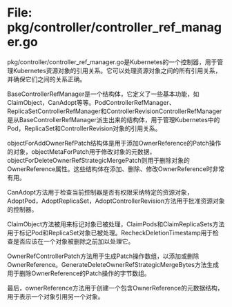# File: pkg/controller/controller_ref_manager.go

pkg/controller/controller_ref_manager.go是Kubernetes的一个控制器，用于管理Kubernetes资源对象的引用关系。它可以处理资源对象之间的所有引用关系，并确保它们之间的关系正确。

BaseControllerRefManager是一个结构体，它定义了一些基本功能，如ClaimObject，CanAdopt等等。PodControllerRefManager、ReplicaSetControllerRefManager和ControllerRevisionControllerRefManager是从BaseControllerRefManager派生出来的结构体，用于管理Kubernetes中的Pod，ReplicaSet和ControllerRevision对象的引用关系。

objectForAddOwnerRefPatch结构体是用于添加OwnerReference的Patch操作的对象，objectMetaForPatch用于修改对象的元数据，objectForDeleteOwnerRefStrategicMergePatch则用于删除对象的OwnerReference属性。这些结构体在添加、删除、修改OwnerReference时非常有用。

CanAdopt方法用于检查当前控制器是否有权限采纳特定的资源对象，AdoptPod，AdoptReplicaSet，AdoptControllerRevision方法用于批准资源对象的控制器。

ClaimObject方法被用来标记对象已被处理，ClaimPods和ClaimReplicaSets方法用于标记Pod和ReplicaSet对象已被处理。RecheckDeletionTimestamp用于检查是否应该在一个对象被删除之前加以处理它。

OwnerRefControllerPatch方法用于生成Patch操作数组，以添加或删除OwnerReference。GenerateDeleteOwnerRefStrategicMergeBytes方法生成用于删除OwnerReference的Patch操作的字节数组。

最后，ownerReference方法用于创建一个包含OwnerReference的元数据结构，用于表示一个对象引用另一个对象。

